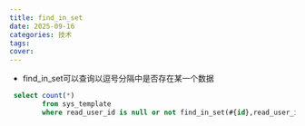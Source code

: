 ```yaml
---
title: find_in_set
date: 2025-09-16
categories: 技术
tags: 
cover: 
---
```



- find_in_set可以查询以逗号分隔中是否存在某一个数据

```sql
 select count(*)
        from sys_template
        where read_user_id is null or not find_in_set(#{id},read_user_id)
```

